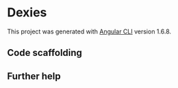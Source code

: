 # Dexies

This project was generated with [Angular CLI](https://github.com/angular/angular-cli) version 1.6.8.

## Code scaffolding


## Further help


